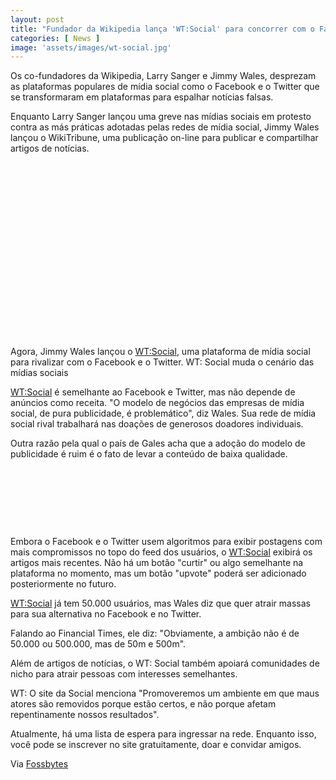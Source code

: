 ```yaml
---
layout: post
title: "Fundador da Wikipedia lança 'WT:Social' para concorrer com o Facebook e o Twitter"
categories: [ News ]
image: 'assets/images/wt-social.jpg'
---
```


Os co-fundadores da Wikipedia, Larry Sanger e Jimmy Wales, desprezam as plataformas populares de mídia social como o Facebook e o Twitter que se transformaram em plataformas para espalhar notícias falsas.

Enquanto Larry Sanger lançou uma greve nas mídias sociais em protesto contra as más práticas adotadas pelas redes de mídia social, Jimmy Wales lançou o WikiTribune, uma publicação on-line para publicar e compartilhar artigos de notícias.

<!-- QUADRADO -->
<script async src="//pagead2.googlesyndication.com/pagead/js/adsbygoogle.js"></script>
<ins class="adsbygoogle"
style="display:inline-block;width:336px;height:280px"
data-ad-client="ca-pub-2838251107855362"
data-ad-slot="5351066970"></ins>
<script>
(adsbygoogle = window.adsbygoogle || []).push({});
</script>

Agora, Jimmy Wales lançou o [WT:Social](https://wt.social/), uma plataforma de mídia social para rivalizar com o Facebook e o Twitter.
WT: Social muda o cenário das mídias sociais

[WT:Social](https://wt.social/) é semelhante ao Facebook e Twitter, mas não depende de anúncios como receita. "O modelo de negócios das empresas de mídia social, de pura publicidade, é problemático", diz Wales. Sua rede de mídia social rival trabalhará nas doações de generosos doadores individuais.

Outra razão pela qual o país de Gales acha que a adoção do modelo de publicidade é ruim é o fato de levar a conteúdo de baixa qualidade.

<!-- MINI ANÚNCIO -->
<script async src="//pagead2.googlesyndication.com/pagead/js/adsbygoogle.js"></script>
<!-- Games Root -->
<ins class="adsbygoogle"
style="display:inline-block;width:730px;height:95px"
data-ad-client="ca-pub-2838251107855362"
data-ad-slot="5351066970"></ins>
<script>
(adsbygoogle = window.adsbygoogle || []).push({});
</script>

Embora o Facebook e o Twitter usem algoritmos para exibir postagens com mais compromissos no topo do feed dos usuários, o [WT:Social](https://wt.social/) exibirá os artigos mais recentes. Não há um botão "curtir" ou algo semelhante na plataforma no momento, mas um botão "upvote" poderá ser adicionado posteriormente no futuro.

[WT:Social](https://wt.social/) já tem 50.000 usuários, mas Wales diz que quer atrair massas para sua alternativa no Facebook e no Twitter.

Falando ao Financial Times, ele diz: "Obviamente, a ambição não é de 50.000 ou 500.000, mas de 50m e 500m".

Além de artigos de notícias, o WT: Social também apoiará comunidades de nicho para atrair pessoas com interesses semelhantes.

WT: O site da Social menciona "Promoveremos um ambiente em que maus atores são removidos porque estão certos, e não porque afetam repentinamente nossos resultados".

Atualmente, há uma lista de espera para ingressar na rede. Enquanto isso, você pode se inscrever no site gratuitamente, doar e convidar amigos.



<!-- RETANGULO LARGO 2 -->
<script async src="//pagead2.googlesyndication.com/pagead/js/adsbygoogle.js"></script>
<ins class="adsbygoogle"
style="display:block; text-align:center;"
data-ad-layout="in-article"
data-ad-format="fluid"
data-ad-client="ca-pub-2838251107855362"
data-ad-slot="8549252987"></ins>
<script>
(adsbygoogle = window.adsbygoogle || []).push({});
</script>

Via [Fossbytes](https://fossbytes.com/wikipedia-co-founder-launches-wtsocial-facebook-twitter-rival/)


